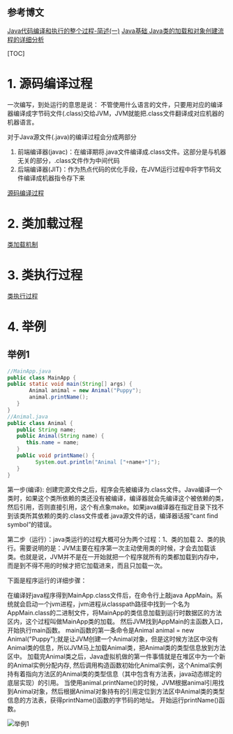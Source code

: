 ## 参考博文
[Java代码编译和执行的整个过程-简述(一)](https://zhuanlan.zhihu.com/p/32453148)
[Java基础 Java类的加载和对象创建流程的详细分析](https://www.cnblogs.com/study-everyday/p/6752715.html)


[TOC]

# 1. 源码编译过程
一次编写，到处运行的意思是说：
不管使用什么语言的文件，只要用对应的编译器编译成字节码文件(.class)交给JVM，JVM就能把.class文件翻译成对应机器的机器语言。

对于Java源文件(.java)的编译过程会分成两部分
1. 前端编译器(javac)：在编译期将.java文件编译成.class文件。这部分是与机器无关的部分，.class文件作为中间代码
2. 后端编译器(JIT)：作为热点代码的优化手段，在JVM运行过程中将字节码文件编译成机器指令存下来

[源码编译过程](./源码编译过程.md)

# 2. 类加载过程
[类加载机制](./类加载机制.md)


# 3. 类执行过程
[类执行过程](./类执行过程.md)


# 4. 举例
## 举例1
```java
//MainApp.java  
public class MainApp {  
public static void main(String[] args) {  
       Animal animal = new Animal("Puppy");  
       animal.printName();  
   }  
}  
//Animal.java  
public class Animal {  
   public String name;  
   public Animal(String name) {  
      this.name = name;  
   }  
   public void printName() {  
         System.out.println("Animal ["+name+"]");  
   }  
} 
```
第一步(编译): 创建完源文件之后，程序会先被编译为.class文件。Java编译一个类时，如果这个类所依赖的类还没有被编译，编译器就会先编译这个被依赖的类，然后引用，否则直接引用，这个有点象make。如果java编译器在指定目录下找不到该类所其依赖的类的.class文件或者.java源文件的话，编译器话报“cant find symbol”的错误。

第二步（运行）：java类运行的过程大概可分为两个过程：1、类的加载 2、类的执行。需要说明的是：JVM主要在程序第一次主动使用类的时候，才会去加载该类。也就是说，JVM并不是在一开始就把一个程序就所有的类都加载到内存中，而是到不得不用的时候才把它加载进来，而且只加载一次。

下面是程序运行的详细步骤：

在编译好java程序得到MainApp.class文件后，在命令行上敲java AppMain。系统就会启动一个jvm进程，jvm进程从classpath路径中找到一个名为AppMain.class的二进制文件，将MainApp的类信息加载到运行时数据区的方法区内，这个过程叫做MainApp类的加载。
然后JVM找到AppMain的主函数入口，开始执行main函数。
main函数的第一条命令是Animal animal = new Animal("Puppy");就是让JVM创建一个Animal对象，但是这时候方法区中没有Animal类的信息，所以JVM马上加载Animal类，把Animal类的类型信息放到方法区中。
加载完Animal类之后，Java虚拟机做的第一件事情就是在堆区中为一个新的Animal实例分配内存, 然后调用构造函数初始化Animal实例，这个Animal实例持有着指向方法区的Animal类的类型信息（其中包含有方法表，java动态绑定的底层实现）的引用。
当使用animal.printName()的时候，JVM根据animal引用找到Animal对象，然后根据Animal对象持有的引用定位到方法区中Animal类的类型信息的方法表，获得printName()函数的字节码的地址。
开始运行printName()函数。

![举例1](./pic/Java类的编译-加载-执行_举例1.jpg)